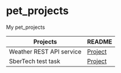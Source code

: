 # pet_projects
My pet_projects

| Projects | README |
| ------ | ------ |
| Weather REST API service | [Project](https://github.com/Nemocoder/pet_projects/tree/master/weather/) |
| SberTech test task | [Project](https://github.com/Nemocoder/pet_projects/tree/master/sberTest/) |

